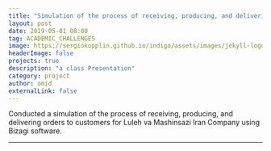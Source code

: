 ```yaml
---
title: "Simulation of the process of receiving, producing, and delivering orders to customers for Luleh va Mashinsazi Iran Company"
layout: post
date: 2019-05-01 08:00
tag: ACADEMIC_CHALLENGES 
image: https://sergiokopplin.github.io/indigo/assets/images/jekyll-logo-light-solid.png
headerImage: false
projects: true
description: "a class Presentation"
category: project
author: omid
externalLink: false
---
```


Conducted a simulation of the process of receiving, producing, and delivering orders to customers for Luleh va Mashinsazi Iran Company using Bizagi software.

---
